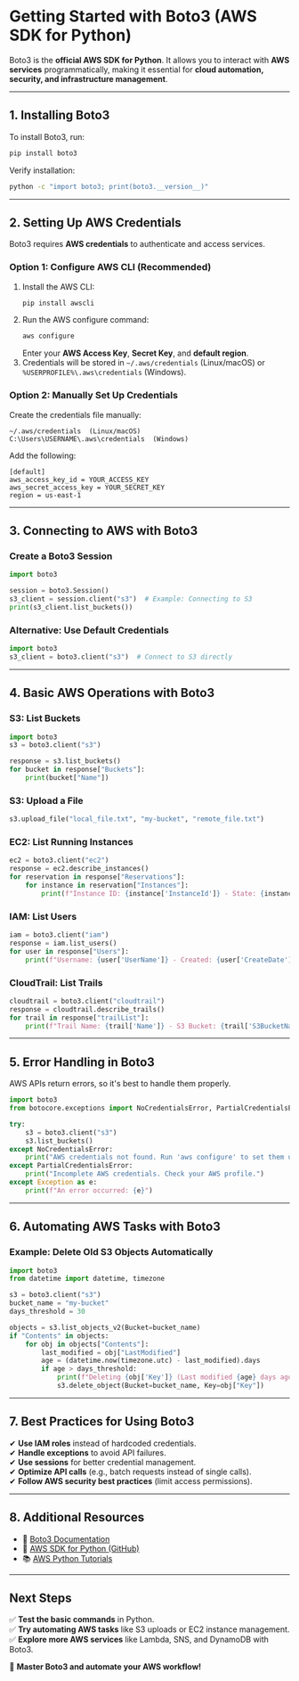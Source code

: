 # **Getting Started with Boto3 (AWS SDK for Python)**

Boto3 is the **official AWS SDK for Python**. It allows you to interact with **AWS services** programmatically, making it essential for **cloud automation, security, and infrastructure management**.

---

## **1. Installing Boto3**
To install Boto3, run:
```sh
pip install boto3
```
Verify installation:
```sh
python -c "import boto3; print(boto3.__version__)"
```

---

## **2. Setting Up AWS Credentials**
Boto3 requires **AWS credentials** to authenticate and access services.

### **Option 1: Configure AWS CLI (Recommended)**
1. Install the AWS CLI:
   ```sh
   pip install awscli
   ```
2. Run the AWS configure command:
   ```sh
   aws configure
   ```
   Enter your **AWS Access Key**, **Secret Key**, and **default region**.
3. Credentials will be stored in `~/.aws/credentials` (Linux/macOS) or `%USERPROFILE%\.aws\credentials` (Windows).

### **Option 2: Manually Set Up Credentials**
Create the credentials file manually:
```
~/.aws/credentials  (Linux/macOS)
C:\Users\USERNAME\.aws\credentials  (Windows)
```
Add the following:
```
[default]
aws_access_key_id = YOUR_ACCESS_KEY
aws_secret_access_key = YOUR_SECRET_KEY
region = us-east-1
```

---

## **3. Connecting to AWS with Boto3**
### **Create a Boto3 Session**
```python
import boto3

session = boto3.Session()
s3_client = session.client("s3")  # Example: Connecting to S3
print(s3_client.list_buckets())
```

### **Alternative: Use Default Credentials**
```python
import boto3
s3_client = boto3.client("s3")  # Connect to S3 directly
```

---

## **4. Basic AWS Operations with Boto3**
### **S3: List Buckets**
```python
import boto3
s3 = boto3.client("s3")

response = s3.list_buckets()
for bucket in response["Buckets"]:
    print(bucket["Name"])
```

### **S3: Upload a File**
```python
s3.upload_file("local_file.txt", "my-bucket", "remote_file.txt")
```

### **EC2: List Running Instances**
```python
ec2 = boto3.client("ec2")
response = ec2.describe_instances()
for reservation in response["Reservations"]:
    for instance in reservation["Instances"]:
        print(f"Instance ID: {instance['InstanceId']} - State: {instance['State']['Name']}")
```

### **IAM: List Users**
```python
iam = boto3.client("iam")
response = iam.list_users()
for user in response["Users"]:
    print(f"Username: {user['UserName']} - Created: {user['CreateDate']}")
```

### **CloudTrail: List Trails**
```python
cloudtrail = boto3.client("cloudtrail")
response = cloudtrail.describe_trails()
for trail in response["trailList"]:
    print(f"Trail Name: {trail['Name']} - S3 Bucket: {trail['S3BucketName']}")
```

---

## **5. Error Handling in Boto3**
AWS APIs return errors, so it's best to handle them properly.
```python
import boto3
from botocore.exceptions import NoCredentialsError, PartialCredentialsError

try:
    s3 = boto3.client("s3")
    s3.list_buckets()
except NoCredentialsError:
    print("AWS credentials not found. Run 'aws configure' to set them up.")
except PartialCredentialsError:
    print("Incomplete AWS credentials. Check your AWS profile.")
except Exception as e:
    print(f"An error occurred: {e}")
```

---

## **6. Automating AWS Tasks with Boto3**
### **Example: Delete Old S3 Objects Automatically**
```python
import boto3
from datetime import datetime, timezone

s3 = boto3.client("s3")
bucket_name = "my-bucket"
days_threshold = 30

objects = s3.list_objects_v2(Bucket=bucket_name)
if "Contents" in objects:
    for obj in objects["Contents"]:
        last_modified = obj["LastModified"]
        age = (datetime.now(timezone.utc) - last_modified).days
        if age > days_threshold:
            print(f"Deleting {obj['Key']} (Last modified {age} days ago)")
            s3.delete_object(Bucket=bucket_name, Key=obj["Key"])
```

---

## **7. Best Practices for Using Boto3**
✔ **Use IAM roles** instead of hardcoded credentials.  
✔ **Handle exceptions** to avoid API failures.  
✔ **Use sessions** for better credential management.  
✔ **Optimize API calls** (e.g., batch requests instead of single calls).  
✔ **Follow AWS security best practices** (limit access permissions).  

---

## **8. Additional Resources**
- 📖 [Boto3 Documentation](https://boto3.amazonaws.com/v1/documentation/api/latest/index.html)
- 🔗 [AWS SDK for Python (GitHub)](https://github.com/boto/boto3)
- 📚 [AWS Python Tutorials](https://aws.amazon.com/developer/language/python/)

---

## **Next Steps**
✅ **Test the basic commands** in Python.  
✅ **Try automating AWS tasks** like S3 uploads or EC2 instance management.  
✅ **Explore more AWS services** like Lambda, SNS, and DynamoDB with Boto3.  

🚀 **Master Boto3 and automate your AWS workflow!**

